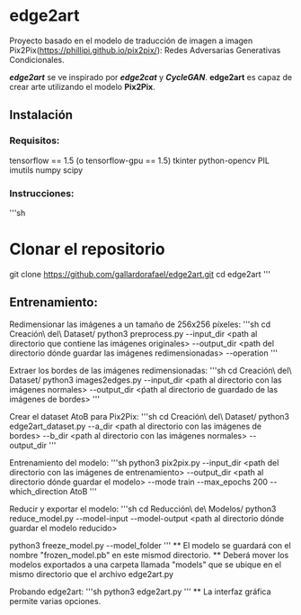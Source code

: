 # edge2art
Proyecto basado en el modelo de traducción de imagen a imagen Pix2Pix(https://phillipi.github.io/pix2pix/): Redes Adversarias Generativas Condicionales.

***edge2art*** se ve inspirado por ***edge2cat*** y ***CycleGAN***. **edge2art** es capaz de crear arte utilizando el modelo **Pix2Pix**.

## Instalación

### Requisitos:
tensorflow == 1.5 (o tensorflow-gpu == 1.5)
tkinter
python-opencv
PIL
imutils
numpy
scipy
### Instrucciones:
'''sh
# Clonar el repositorio
git clone https://github.com/gallardorafael/edge2art.git
cd edge2art
'''

## Entrenamiento: 
Redimensionar las imágenes a un tamaño de 256x256 píxeles:
'''sh
cd Creación\ del\ Dataset/
python3 preprocess.py --input_dir <path al directorio que contiene las imágenes originales> --output_dir <path del directorio dónde guardar las imágenes redimensionadas> --operation 
'''

Extraer los bordes de las imágenes redimensionadas:
'''sh
cd Creación\ del\ Dataset/
python3 images2edges.py --input_dir <path al directorio con las imágenes normales> --output_dir <ṕath al directorio de guardado de las imágenes de bordes>
'''

Crear el dataset AtoB para Pix2Pix:
'''sh
cd Creación\ del\ Dataset/
python3 edge2art_dataset.py --a_dir <path al directorio con las imágenes de bordes> --b_dir <path al directorio con las imágenes normales> --output_dir <path al directorio de guardado del dataset de entrenamiento>
'''
 
Entrenamiento del modelo:
'''sh
python3 pix2pix.py --input_dir <path del directorio con las imágenes de entrenamiento> --output_dir <path al directorio dónde guardar el modelo> --mode train --max_epochs 200 --which_direction AtoB
'''

Reducir y exportar el modelo:
'''sh
cd Reducción\ de\ Modelos/
python3 reduce_model.py --model-input <path al directorio con el modelo entrenado previamente> --model-output <path al directorio dónde guardar el modelo reducido>

python3 freeze_model.py --model_folder <path al directorio que contiene el modelo reducido>
'''
  ** El modelo se guardará con el nombre "frozen_model.pb" en este mismod directorio.
  ** Deberá mover los modelos exportados a una carpeta llamada "models" que se ubique en el mismo directorio que el archivo edge2art.py
 
Probando edge2art:
'''sh
python3 edge2art.py
'''
 ** La interfaz gráfica permite varias opciones. 

